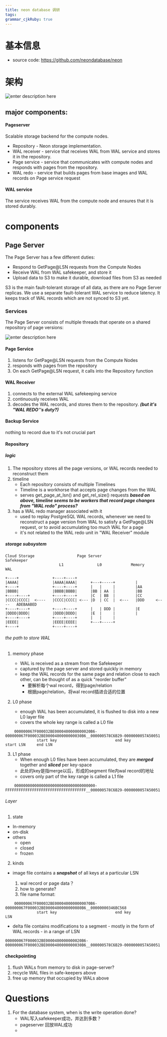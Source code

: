 ```yaml
---
title: neon database 调研
tags: 
grammar_cjkRuby: true
---
```

# 基本信息
- source code: https://github.com/neondatabase/neon

# 架构

![enter description here](./images/Screenshot_from_2022-11-04_13-09-03.png)


## major components:
#### Pageserver

Scalable storage backend for the compute nodes.

 - Repository - Neon storage implementation.
 - WAL receiver - service that receives WAL from WAL service and stores it in the repository.
 - Page service - service that communicates with compute nodes and responds with pages from the repository.
 - WAL redo - service that builds pages from base images and WAL records on Page service request

#### WAL service

The service receives WAL from the compute node and ensures that it is stored durably.


# components

## Page Server

The Page Server has a few different duties:

 - Respond to GetPage@LSN requests from the Compute Nodes
 - Receive WAL from WAL safekeeper, and store it
 - Upload data to S3 to make it durable, download files from S3 as needed

S3 is the main fault-tolerant storage of all data, as there are no Page Server replicas. We use a separate fault-tolerant WAL service to reduce latency. It keeps track of WAL records which are not synced to S3 yet.


### Services

The Page Server consists of multiple threads that operate on a shared repository of page versions:

![enter description here](./images/Screenshot_from_2022-11-04_13-12-27.png)
#### Page Service

 1. listens for GetPage@LSN requests from the Compute Nodes
 2. responds with pages from the repository
 3. On each GetPage@LSN request, it calls into the Repository function


#### WAL Receiver

 1. connects to the external WAL safekeeping service
 2. continuously receives WAL
 3. decodes the WAL records, and stores them to the repository. ***(but it's "WAL REDO''s duty?)***

#### Backup Service
nothing to record due to it's not crucial part

#### Repository

##### logic
1. The repository stores all the page versions, or WAL records needed to reconstruct them
2. timeline
	- Each repository consists of multiple Timelines
	- Timeline is a workhorse that accepts page changes from the WAL
	- serves get_page_at_lsn() and get_rel_size() requests
    ***based on above, timeline seems to be workers that record page changes from "WAL redo" process?***
3.  has a WAL redo manager associated with it
	- used to replay PostgreSQL WAL records, whenever we need to reconstruct a page version from WAL to satisfy a GetPage@LSN request, or to avoid accumulating too much WAL for a page
	- it's not related to the WAL redo unit in "WAL Receiver" module

##### storage subsystem
```
Cloud Storage                   Page Server                           Safekeeper
                        L1               L0             Memory            WAL

+----+               +----+----+
|AAAA|               |AAAA|AAAA|      +---+-----+         |
+----+               +----+----+      |   |     |         |AA
|BBBB|               |BBBB|BBBB|      |BB | AA  |         |BB
+----+----+          +----+----+      |C  | BB  |         |CC
|CCCC|CCCC|  <----   |CCCC|CCCC| <--- |D  | CC  |  <---   |DDD     <----   ADEBAABED
+----+----+          +----+----+      |   | DDD |         |E
|DDDD|DDDD|          |DDDD|DDDD|      |E  |     |         |
+----+----+          +----+----+      |   |     |
|EEEE|               |EEEE|EEEE|      +---+-----+
+----+               +----+----+
```

###### the path to store WAL
1. memory phase
	-  WAL is received as a stream from the Safekeeper
	-  captured by the page server and stored quickly in memory
	-  keep the WAL records for the same page and relation close to each other, can be thought of as a quick "reorder buffer" 
		- 要解析每个wal record，得到page/relation
		- 根据page/relation，将wal record插进合适的位置

2. L0 phase
	- enough WAL has been accumulated, it is flushed to disk into a new L0 layer file
	-  covers the whole key range is called a L0 file 
```
    000000067F000032BE0000400000000020B6-000000067F000032BE0000400000000030B6__000000578C6B29-0000000057A50051
              start key                          end key                          start LSN     end LSN
```


3. L1 phase
	- When enough L0 files have been accumulated, they are ***merged*** together and ***sliced*** per key-space
	- 此处的key是指merge以后，形成的segment file内wal record的地址
	- covers only part of the key range is called a L1 file
 ```
     000000000000000000000000000000000000-FFFFFFFFFFFFFFFFFFFFFFFFFFFFFFFFFFFF__000000578C6B29-0000000057A50051
 ```
 
 
###### Layer
1. state
- In-memory
- on-disk
- others
	- open
	- closed
	- frozen

2. kinds
- image file 
    contains a ***snapshot*** of all keys at a particular LSN
	
	1. wal record or page data？
	2. how to generate?
	3. file name format: 
```
    000000067F000032BE0000400000000070B6-000000067F000032BE0000400000000080B6__00000000346BC568
              start key                          end key                           LSN
```
	
	
- delta file
	contains modifications to a segment - mostly in the form of WAL records - in a range of LSN

```
000000067F000032BE0000400000000020B6-000000067F000032BE0000400000000030B6__000000578C6B29-0000000057A50051
```
 
#### checkpointing

1. flush WALs from memory to disk in page-server?
2. recycle WAL files in safe-keepers above
3. free up memory that occupied by WALs above

# Questions
1. For the database system, when is the write operation done?
	- WAL写入safekeeper成功，并达到多数？
	- pageserver 回放WAL成功
	- 
